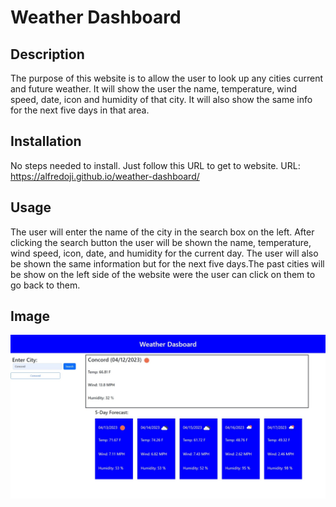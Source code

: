 # Weather Dashboard

## Description

The purpose of this website is to allow the user to look up any cities current and future weather. It will show the user the name, temperature, wind speed, date, icon and humidity of that city. It will also show the same info for the next five days in that area. 


## Installation

No steps needed to install. Just follow this URL to get to website.
URL: https://alfredoji.github.io/weather-dashboard/


## Usage

The user will enter the name of the city in the search box on the left. After clicking the search button the user will be shown the name, temperature, wind speed, icon, date, and humidity for the current day. The user will also be shown the same information but for the next five days.The past cities will be show on the left side of the website were the user can click on them to go back to them.

## Image

![weather-dashboard](./assets/images/weather-dashboard.jpeg)